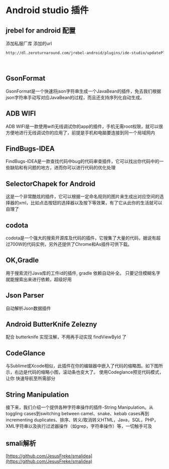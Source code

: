 # Android studio 插件

## jrebel for android 配置


添加私服厂库
添加的url 
```bash
http://dl.zeroturnaround.com/jrebel-android/plugins/ide-studio/updatePlugins.xml
```
​

## GsonFormat

GsonFormat是一个快速将json字符串生成一个JavaBean的插件，免去我们根据json字符串手动写对应JavaBean的过程，而且还支持序列化自动生成。

## ADB WIFI

ADB WIFI是一款使用wifi无线调试你的app的插件，手机无需root权限，就可以很方便地进行无线调试你的应用了，前提是手机和电脑要连接到同一个局域网内

## FindBugs-IDEA

FindBugs-IDEA是一款查找代码中bug的代码审查插件，它可以找出你代码中的一些缺陷和有问题的地方，进而你可以进行代码的优化处理

## SelectorChapek for Android

这是一个非常酷炫的插件，它可以根据一定命名规则的图片来生成出对应空间的选择器的xml，比如点击按钮的选择器以及按下等效果，有了它从此你的生活就可以自理了

## codota

codota是一个强大的搜索开源库及代码的插件，它搜集了大量的代码，据说有超过700W的代码实例，另外还提供了Chrome和As插件可供下载。

## OK,Gradle

用于搜索流行Java库的工件id的插件, gradle 依赖自动补全。
只要记住模糊名字就能搜索出来进行依赖，超级好用

## Json Parser

自动解析Json数据插件

## Android ButterKnife Zelezny

配合 butterknife 实现注解，不用再手动实现 findViewById 了
## CodeGlance

与Sublime或Xcode相似，此插件在你的编辑器中嵌入了代码的缩略图。如下图所示，右边是代码的缩略小图，滚动条也变大了。 使用Codeglance预览代码模式，让你 快速导航至所需部分

## String Manipulation

接下来，我们介绍一个提供各种字符串操作的插件-String Manipulation。从toggling cases到switching between camel、snake、kebab cases再到incrementing duplicates、排序、转义/取消转义HTML，Java，SQL，PHP，XML字符串以及执行过滤器操作（如grep，字符串操作）等，一切触手可及

## smali解析

[https://github.com/JesusFreke/smalidea](https://github.com/JesusFreke/smalidea)
